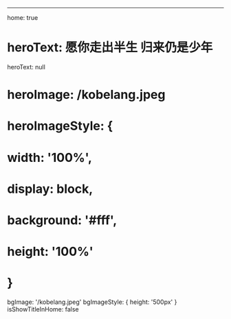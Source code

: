 ---
home: true
# heroText: 愿你走出半生 归来仍是少年
heroText: null
# heroImage: /kobelang.jpeg
# heroImageStyle: {
#   width: '100%',
#   display: block,
#   background: '#fff',
#   height: '100%'
# }
bgImage: '/kobelang.jpeg'
bgImageStyle: {
  height: '500px'
}
isShowTitleInHome: false
